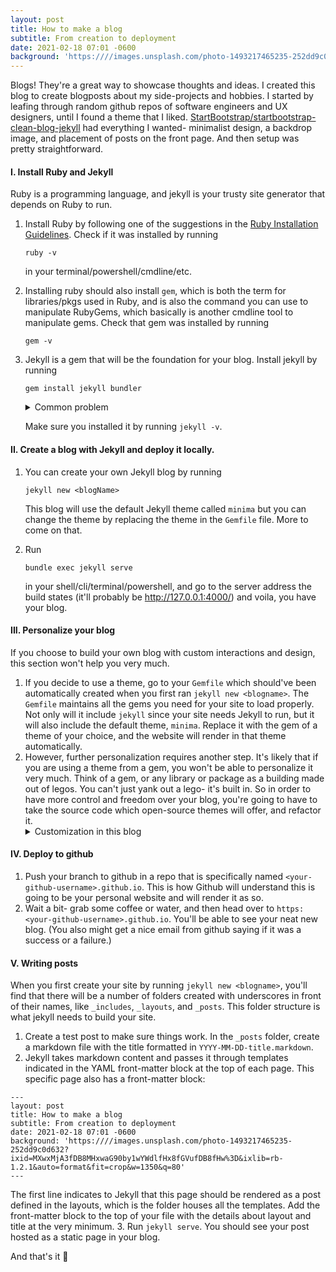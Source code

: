 ```yaml
---
layout: post
title: How to make a blog
subtitle: From creation to deployment
date: 2021-02-18 07:01 -0600
background: 'https:////images.unsplash.com/photo-1493217465235-252dd9c0d632?ixid=MXwxMjA3fDB8MHxwaG90by1wYWdlfHx8fGVufDB8fHw%3D&ixlib=rb-1.2.1&auto=format&fit=crop&w=1350&q=80'
---
```

Blogs! They're a great way to showcase thoughts and ideas. I created this blog to create blogposts about my side-projects and hobbies.
I started by leafing through random github repos of software engineers and UX designers, until I found a theme that I liked. [StartBootstrap/startbootstrap-clean-blog-jekyll](https://www.google.com/search?client=firefox-b-1-d&q=StartBootstrap%2Fstartbootstrap-clean-blog-jekyll+) had everything I wanted- minimalist design, a backdrop image, and placement of posts on the front page. 
And then setup was pretty straightforward. 

#### I. Install Ruby and Jekyll
Ruby is a programming language, and jekyll is your trusty site generator that depends on Ruby to run. 
1. Install Ruby by following one of the suggestions in the [Ruby Installation Guidelines](https://www.ruby-lang.org/en/documentation/installation/). Check if it was installed by running 

    ```ruby -v``` 

    in your terminal/powershell/cmdline/etc.
2. Installing ruby should also install `gem`, which is both the term for libraries/pkgs used in Ruby, and is also the command you can use to manipulate RubyGems, which basically is another cmdline tool to manipulate gems. Check that gem was installed by running 

    ```gem -v```
3. Jekyll is a gem that will be the foundation for your blog. Install jekyll by running

    ```gem install jekyll bundler```
   
    <details>
    <summary>Common problem</summary>
       If you run into errors, prepare to spend some time fixing the dependencies between ruby, gem, and jekyll. For me, compilation was failing because there were two versions of ruby installed on my machine. The wrong one was being referenced each time I tried to compile. I changed the path of the ruby being called so that it led to the more recent version, and then deleted the old version of ruby, which fixed the problem.
    </details>

    Make sure you installed it by running `jekyll -v`.

#### II. Create a blog with Jekyll and deploy it locally.
1. You can create your own Jekyll blog by running

    ```jekyll new <blogName>```
    
    This blog will use the default Jekyll theme called `minima` but you can change the theme by replacing the theme in the `Gemfile` file. More to come on that.
2. Run 

    ```bundle exec jekyll serve``` 
    
    in your shell/cli/terminal/powershell, and go to the server address the build states (it'll probably be http://127.0.0.1:4000/)    and voila, you have your blog. 

#### III. Personalize your blog
If you choose to build your own blog with custom interactions and design, this section won't help you very much. 
1. If you decide to use a theme, go to your `Gemfile` which should've been automatically created when you first ran `jekyll new <blogname>`. The `Gemfile` maintains all the gems you need for your site to load properly. Not only will it include `jekyll` since your site needs Jekyll to run, but it will also include the default theme, `minima`. Replace it with the gem of a theme of your choice, and the website will render in that theme automatically. 
2. However, further personalization requires another step. It's likely that if you are using a theme from a gem, you won't be able to personalize it very much. Think of a gem, or any library or package as a building made out of legos. You can't just yank out a lego- it's built in. So in order to have more control and freedom over your blog, you're going to have to take the source code which open-source themes will offer, and refactor it. <br/>
    <details>
        <summary> Customization in this blog </summary>
        For myself, I didn't want the 'contact' tab. It was broken when I first deployed my blog locally, and for it to work, I needed to sign up to an email service. Having a broken feature on the UI seemed like a big flaw on my blog, so I decided to take it out. (I also wanted to change the font and some of the layout templates). <br/>
        So find out what files do what. What I did, was I found out that there were files that were specifically there to make the theme a gem, and files that actually made up the blog and its features. I just needed to keep the latter. 
        Another customization that a lot of people (myself included) like to do is on the css files. It's there you can control most of the visual aspects of your blog, such as font size and type, margin, kerning, etc. Most themes employ bootstrap which has its own css file that the build generates and uses. If you want to override this, <a href= "https://stackoverflow.com/questions/8596794/customizing-bootstrap-css-template"> do not modify the bootstrap.css file, and instead, create your own css file and place its reference beneath the reference to the bootstrap.css file </a>
    </details>


#### IV. Deploy to github
1. Push your branch to github in a repo that is specifically named `<your-github-username>.github.io`. This is how Github will understand this is going to be your personal website and will render it as so. 
2. Wait a bit- grab some coffee or water, and then head over to `https:<your-github-username>.github.io`. You'll be able to see your neat new blog. (You also might get a nice email from github saying if it was a success or a failure.)

#### V. Writing posts
When you first create your site by running `jekyll new <blogname>`, you'll find that there will be a number of folders created with underscores in front of their names, like `_includes`, `_layouts`, and `_posts`. This folder structure is what jekyll needs to build your site. 
1. Create a test post to make sure things work. In the `_posts` folder, create a markdown file with the title formatted in `YYYY-MM-DD-title.markdown`. 
2. Jekyll takes markdown content and passes it through templates indicated in the YAML front-matter block at the top of each page. This specific page also has a front-matter block: 
```
---
layout: post
title: How to make a blog
subtitle: From creation to deployment
date: 2021-02-18 07:01 -0600
background: 'https:////images.unsplash.com/photo-1493217465235-252dd9c0d632?ixid=MXwxMjA3fDB8MHxwaG90by1wYWdlfHx8fGVufDB8fHw%3D&ixlib=rb-1.2.1&auto=format&fit=crop&w=1350&q=80'
---
```
The first line indicates to Jekyll that this page should be rendered as a post defined in the layouts, which is the folder houses all the templates. Add the front-matter block to the top of your file with the details about layout and title at the very minimum.
3. Run `jekyll serve`. You should see your post hosted as a static page in your blog.

And that's it 👏